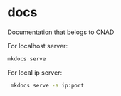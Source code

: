 # docs
Documentation that belogs to CNAD


For localhost server: 

```bash
mkdocs serve
```


For local ip server:
```bash
 mkdocs serve -a ip:port
 ```
